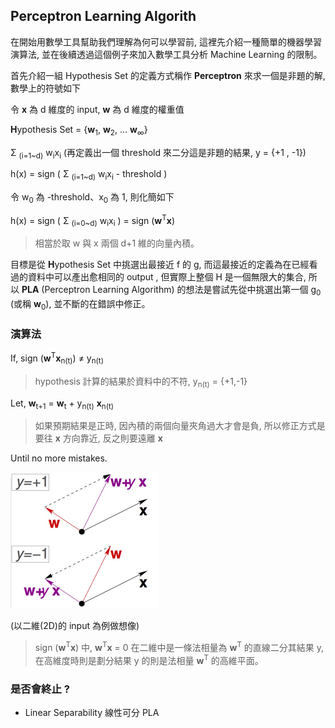 ## Perceptron Learning Algorith

在開始用數學工具幫助我們理解為何可以學習前, 這裡先介紹一種簡單的機器學習演算法, 並在後續透過這個例子來加入數學工具分析 Machine Learning 的限制。


首先介紹一組 Hypothesis Set 的定義方式稱作 **Perceptron** 來求一個是非題的解, 數學上的符號如下

令 **x** 為 d 維度的 input, **w** 為 d 維度的權重值

**H**ypothesis Set = {**w**<sub>1</sub>, **w**<sub>2</sub>, ... **w**<sub>∞</sub>}

Σ <sub>(i=1~d)</sub> w<sub>i</sub>x<sub>i</sub> (再定義出一個 threshold 來二分這是非題的結果, y = {+1 , -1})

h(x) = sign ( Σ <sub>(i=1~d)</sub> w<sub>i</sub>x<sub>i</sub> - threshold ) 

令 w<sub>0</sub> 為 -threshold、x<sub>0</sub> 為 1, 則化簡如下

h(x) = sign ( Σ <sub>(i=0~d)</sub> w<sub>i</sub>x<sub>i</sub> ) = sign (**w**<sup>T</sup>**x**)

> 相當於取 w 與 x 兩個 d+1 維的向量內積。

目標是從 **H**ypothesis Set 中挑選出最接近 f 的 g, 而這最接近的定義為在已經看過的資料中可以產出愈相同的 output , 但實際上整個 H 是一個無限大的集合, 所以 **PLA** (Perceptron Learning Algorithm) 的想法是嘗試先從中挑選出第一個 g<sub>0</sub> (或稱 **w**<sub>0</sub>), 並不斷的在錯誤中修正。

### 演算法

If, sign (**w**<sup>T</sup>**x**<sub>n(t)</sub>) ≠ y<sub>n(t)</sub>

> hypothesis 計算的結果於資料中的不符, y<sub>n(t)</sub> = {+1,-1}

Let, **w**<sub>t+1</sub> = **w**<sub>t</sub> + y<sub>n(t)</sub> **x**<sub>n(t)</sub>

> 如果預期結果是正時, 因內積的兩個向量夾角過大才會是負, 所以修正方式是要往 **x** 方向靠近, 反之則要遠離 **x**

Until no more mistakes.

<img src="2DPLA.jpg" width="237" height="218"/>

(以二維(2D)的 input 為例做想像)

> sign (**w**<sup>T</sup>**x**) 中, **w**<sup>T</sup>**x** = 0 在二維中是一條法相量為 **w**<sup>T</sup> 的直線二分其結果 y, 在高維度時則是劃分結果 y 的則是法相量 **w**<sup>T</sup> 的高維平面。

### 是否會終止 ?
* Linear Separability 線性可分
PLA